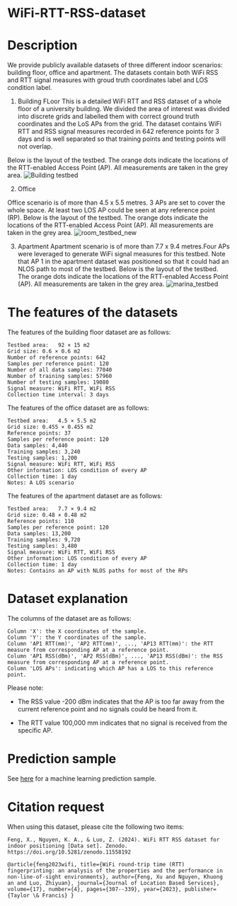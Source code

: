 # WiFi-RTT-RSS-dataset

Description
========================

We provide publicly available datasets of three different indoor scenarios: building floor, office and apartment. The datasets contain both WiFi RSS and RTT signal measures with groud truth coordinates label and LOS condition label.

1. Building FLoor
This is a detailed WiFi RTT and RSS dataset of a whole floor of a university building. We divided the area of interest was divided into discrete grids and labelled them with correct ground truth coordinates and the LoS APs from the grid. The dataset contains WiFi RTT and RSS signal measures recorded in 642 reference points for 3 days and is well separated so that training points and testing points will not overlap. 

Below is the layout of the testbed. The orange dots indicate the locations of the RTT-enabled Access Point (AP). All measurements are taken in the grey area.
![Building testbed](https://user-images.githubusercontent.com/101070586/162602929-f545b461-3630-4898-bb86-e6f86e9b6ea9.png)

2. Office

Office scenario is of more than 4.5 x 5.5 metres. 3 APs are set to cover the whole space. At least two LOS AP could be seen at any reference point (RP).
Below is the layout of the testbed. The orange dots indicate the locations of the RTT-enabled Access Point (AP). All measurements are taken in the grey area.
![room_testbed_new](https://github.com/user-attachments/assets/a3b58210-5873-47b6-a26f-57daf3615846)


3. Apartment
Apartment scenario is of more than  7.7 x 9.4 metres.Four APs were leveraged to generate WiFi signal measures for this testbed. Note that AP 1 in the apartment dataset was positioned so that it could had an NLOS path to most of the testbed. 
Below is the layout of the testbed. The orange dots indicate the locations of the RTT-enabled Access Point (AP). All measurements are taken in the grey area.
![marina_testbed](https://github.com/Fx386483710/WiFi-RTT-RSS-dataset/assets/101070586/11919754-132b-4809-88dd-1d99293371dd)

The features of the datasets
========================

The features of the building floor dataset are as follows:

```
Testbed area:	92 × 15 m2
Grid size: 0.6 × 0.6 m2
Number of reference points: 642
Samples per reference point: 120
Number of all data samples: 77040
Number of training samples: 57960
Number of testing samples: 19080
Signal measure: WiFi RTT, WiFi RSS
Collection time interval: 3 days
```

The features of the office dataset are as follows:
```
Testbed area:	4.5 × 5.5 m2
Grid size: 0.455 × 0.455 m2
Reference points: 37
Samples per reference point: 120
Data samples: 4,440
Training samples: 3,240
Testing samples: 1,200
Signal measure: WiFi RTT, WiFi RSS
Other information: LOS condition of every AP
Collection time: 1 day
Notes: A LOS scenario
```

The features of the apartment dataset are as follows:
```
Testbed area:	7.7 × 9.4 m2
Grid size: 0.48 × 0.48 m2
Reference points: 110
Samples per reference point: 120
Data samples: 13,200
Training samples: 9,720
Testing samples: 3,480
Signal measure: WiFi RTT, WiFi RSS
Other information: LOS condition of every AP
Collection time: 1 day
Notes: Contains an AP with NLOS paths for most of the RPs
```

Dataset explanation
========================

The columns of the dataset are as follows:

```
Column 'X': the X coordinates of the sample.
Column 'Y': the Y coordinates of the sample.
Column 'AP1 RTT(mm)', 'AP2 RTT(mm)', ..., 'AP13 RTT(mm)': the RTT measure from corresponding AP at a reference point.
Column 'AP1 RSS(dBm)', 'AP2 RSS(dBm)', ..., 'AP13 RSS(dBm)': the RSS measure from corresponding AP at a reference point.
Column 'LOS APs': indicating which AP has a LOS to this reference point.
```

Please note:

* The RSS value -200 dBm indicates that the AP is too far away from the current reference point and no signals could be heard from it. 

* The RTT value 100,000 mm indicates that no signal is received from the specific AP.

Prediction sample
========================
See [here](prediction_sample_random_forest.ipynb) for a machine learning prediction sample.

Citation request
========================
When using this dataset, please cite the following two items:
```
Feng, X., Nguyen, K. A., & Luo, Z. (2024). WiFi RTT RSS dataset for indoor positioning [Data set]. Zenodo. https://doi.org/10.5281/zenodo.11558192
```
```
@article{feng2023wifi, title={WiFi round-trip time (RTT) fingerprinting: an analysis of the properties and the performance in non-line-of-sight environments}, author={Feng, Xu and Nguyen, Khuong an and Luo, Zhiyuan}, journal={Journal of Location Based Services}, volume={17}, number={4}, pages={307--339}, year={2023}, publisher={Taylor \& Francis} }
```
